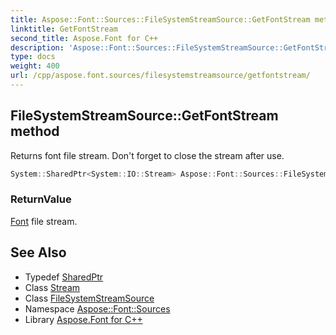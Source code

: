 ```yaml
---
title: Aspose::Font::Sources::FileSystemStreamSource::GetFontStream method
linktitle: GetFontStream
second_title: Aspose.Font for C++
description: 'Aspose::Font::Sources::FileSystemStreamSource::GetFontStream method. Returns font file stream. Don''t forget to close the stream after use in C++.'
type: docs
weight: 400
url: /cpp/aspose.font.sources/filesystemstreamsource/getfontstream/
---
```

## FileSystemStreamSource::GetFontStream method


Returns font file stream. Don't forget to close the stream after use.

```cpp
System::SharedPtr<System::IO::Stream> Aspose::Font::Sources::FileSystemStreamSource::GetFontStream() override
```


### ReturnValue

[Font](../../../aspose.font/font/) file stream.

## See Also

* Typedef [SharedPtr](../../../system/sharedptr/)
* Class [Stream](../../../system.io/stream/)
* Class [FileSystemStreamSource](../)
* Namespace [Aspose::Font::Sources](../../)
* Library [Aspose.Font for C++](../../../)
